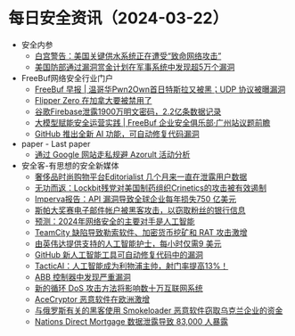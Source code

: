 # 每日安全资讯（2024-03-22）

- 安全内参
  - [白宫警告：美国关键供水系统正在遭受“致命网络攻击”](https://mp.weixin.qq.com/s?__biz=MzI4NDY2MDMwMw==&mid=2247511268&idx=1&sn=89ffb3bd644897a8f375c1492a9c230b&chksm=ebfaebc4dc8d62d2dbf9f1324b331bf4fb7301ca784d2ae347758400ba9e3d7f24c2bf69bbbc&scene=58&subscene=0#rd)
  - [美国防部通过漏洞赏金计划在军事系统中发现超5万个漏洞](https://mp.weixin.qq.com/s?__biz=MzI4NDY2MDMwMw==&mid=2247511268&idx=2&sn=d9f77d27008aaead37ced662a45e82f3&chksm=ebfaebc4dc8d62d2c0a613bd62792c53aedd6fd8f22dce43e694259f58320e7d32859418b29d&scene=58&subscene=0#rd)
- FreeBuf网络安全行业门户
  - [FreeBuf 早报 | 温哥华Pwn2Own首日特斯拉又被黑；UDP 协议被曝漏洞](https://www.freebuf.com/news/395527.html)
  - [Flipper Zero 在加拿大要被禁用了](https://www.freebuf.com/news/395475.html)
  - [谷歌Firebase泄露1900万明文密码，2.2亿条数据记录](https://www.freebuf.com/news/395473.html)
  - [大模型赋能安全运营实践 | FreeBuf 企业安全俱乐部·广州站议题前瞻](https://www.freebuf.com/fevents/395470.html)
  - [GitHub 推出全新 AI 功能，可自动修复代码漏洞](https://www.freebuf.com/news/395466.html)
- paper - Last paper
  - [通过 Google 网站走私规避 Azorult 活动分析](https://paper.seebug.org/3133/)
- 安全客-有思想的安全新媒体
  - [奢侈品时尚购物平台Editorialist 几个月来一直在泄露用户数据](https://www.anquanke.com/post/id/294187)
  - [无功而返：Lockbit残党对美国制药组织Crinetics的攻击被有效遏制](https://www.anquanke.com/post/id/294185)
  - [Imperva报告：API 漏洞导致全球企业每年损失750 亿美元](https://www.anquanke.com/post/id/294182)
  - [斯帕大奖赛电子邮件帐户被黑客攻击，以窃取粉丝的银行信息](https://www.anquanke.com/post/id/294177)
  - [预测：2024年网络安全的主要对手是人工智能](https://www.anquanke.com/post/id/294174)
  - [TeamCity 缺陷导致勒索软件、加密货币挖矿和 RAT 攻击激增](https://www.anquanke.com/post/id/294171)
  - [由英伟达提供支持的人工智能护士，每小时仅需9 美元](https://www.anquanke.com/post/id/294170)
  - [GitHub 新人工智能工具可自动修复代码中的漏洞](https://www.anquanke.com/post/id/294166)
  - [TacticAI：人工智能成为利物浦主帅，射门率提高13%！](https://www.anquanke.com/post/id/294164)
  - [ABB 控制器中发现严重漏洞](https://www.anquanke.com/post/id/294162)
  - [新的循环 DoS 攻击方法将影响数十万互联网系统](https://www.anquanke.com/post/id/294157)
  - [AceCryptor 恶意软件在欧洲激增](https://www.anquanke.com/post/id/294158)
  - [与俄罗斯有关的黑客使用 Smokeloader 恶意软件窃取乌克兰企业的资金](https://www.anquanke.com/post/id/294154)
  - [Nations Direct Mortgage 数据泄露导致 83,000 人暴露](https://www.anquanke.com/post/id/294151)
